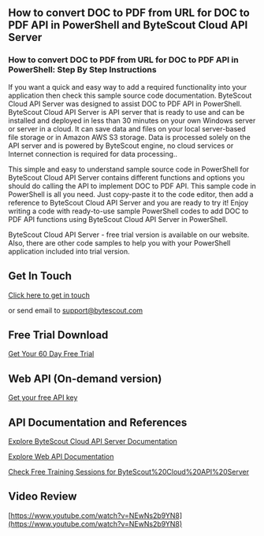 ## How to convert DOC to PDF from URL for DOC to PDF API in PowerShell and ByteScout Cloud API Server

### How to convert DOC to PDF from URL for DOC to PDF API in PowerShell: Step By Step Instructions

If you want a quick and easy way to add a required functionality into your application then check this sample source code documentation. ByteScout Cloud API Server was designed to assist DOC to PDF API in PowerShell. ByteScout Cloud API Server is API server that is ready to use and can be installed and deployed in less than 30 minutes on your own Windows server or server in a cloud. It can save data and files on your local server-based file storage or in Amazon AWS S3 storage. Data is processed solely on the API server and is powered by ByteScout engine, no cloud services or Internet connection is required for data processing..

This simple and easy to understand sample source code in PowerShell for ByteScout Cloud API Server contains different functions and options you should do calling the API to implement DOC to PDF API.  This sample code in PowerShell is all you need. Just copy-paste it to the code editor, then add a reference to ByteScout Cloud API Server and you are ready to try it! Enjoy writing a code with ready-to-use sample PowerShell codes to add DOC to PDF API functions using ByteScout Cloud API Server in PowerShell.

ByteScout Cloud API Server - free trial version is available on our website. Also, there are other code samples to help you with your PowerShell application included into trial version.

## Get In Touch

[Click here to get in touch](https://bytescout.zendesk.com/hc/en-us/requests/new?subject=ByteScout%20Cloud%20API%20Server%20Question)

or send email to [support@bytescout.com](mailto:support@bytescout.com?subject=ByteScout%20Cloud%20API%20Server%20Question) 

## Free Trial Download

[Get Your 60 Day Free Trial](https://bytescout.com/download/web-installer?utm_source=github-readme)

## Web API (On-demand version)

[Get your free API key](https://pdf.co/documentation/api?utm_source=github-readme)

## API Documentation and References

[Explore ByteScout Cloud API Server Documentation](https://bytescout.com/documentation/index.html?utm_source=github-readme)

[Explore Web API Documentation](https://pdf.co/documentation/api?utm_source=github-readme)

[Check Free Training Sessions for ByteScout%20Cloud%20API%20Server](https://academy.bytescout.com/)

## Video Review

[https://www.youtube.com/watch?v=NEwNs2b9YN8](https://www.youtube.com/watch?v=NEwNs2b9YN8)